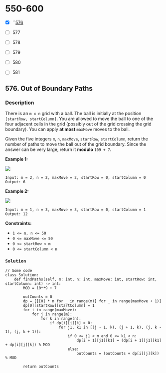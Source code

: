 # 550-600

* [x] ``[576](550-600.md#576.-out-of-boundary-paths)
* [ ] 577
* [ ] 578
* [ ] 579
* [ ] 580
* [ ] 581



## 576. Out of Boundary Paths

### Description

There is an `m x n` grid with a ball. The ball is initially at the position `[startRow, startColumn]`. You are allowed to move the ball to one of the four adjacent cells in the grid (possibly out of the grid crossing the grid boundary). You can apply **at most** `maxMove` moves to the ball.

Given the five integers `m`, `n`, `maxMove`, `startRow`, `startColumn`, return the number of paths to move the ball out of the grid boundary. Since the answer can be very large, return it **modulo** `109 + 7`.

**Example 1:**

![](https://assets.leetcode.com/uploads/2021/04/28/out\_of\_boundary\_paths\_1.png)

```
Input: m = 2, n = 2, maxMove = 2, startRow = 0, startColumn = 0
Output: 6
```

**Example 2:**

![](https://assets.leetcode.com/uploads/2021/04/28/out\_of\_boundary\_paths\_2.png)

```
Input: m = 1, n = 3, maxMove = 3, startRow = 0, startColumn = 1
Output: 12
```

**Constraints:**

* `1 <= m, n <= 50`
* `0 <= maxMove <= 50`
* `0 <= startRow < m`
* `0 <= startColumn < n`

### `Solution`

```
// Some code
class Solution:
    def findPaths(self, m: int, n: int, maxMove: int, startRow: int, startColumn: int) -> int:
        MOD = 10**9 + 7

        outCounts = 0
        dp = [[[0] * n for _ in range(m)] for _ in range(maxMove + 1)]
        dp[0][startRow][startColumn] = 1
        for i in range(maxMove):
            for j in range(m):
                for k in range(n):
                    if dp[i][j][k] > 0:
                        for j1, k1 in [(j - 1, k), (j + 1, k), (j, k - 1), (j, k + 1)]:
                            if 0 <= j1 < m and 0 <= k1 < n:
                                dp[i + 1][j1][k1] = (dp[i + 1][j1][k1] + dp[i][j][k]) % MOD
                            else:
                                outCounts = (outCounts + dp[i][j][k]) % MOD
        
        return outCounts

```
